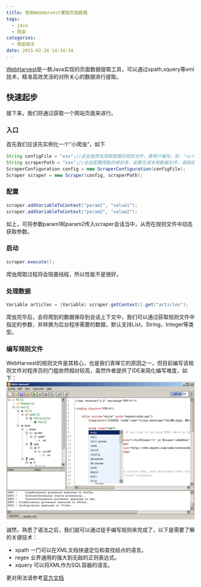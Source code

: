 ```yaml
---
title: 使用WebHarvest攫取页面数据
tags:
  - java
  - 爬虫
categories:
  - 爬虫相关
date: 2015-02-26 14:34:34
---
```


[WebHarvest](http://web-harvest.sourceforge.net/)是一款Java实现的页面数据提取工具，可以通过xpath,xquery等xml技术，精准高效灵活的对所关心的数据进行提取。
<!-- more -->

## 快速起步 ##
接下来，我们将通过获取一个网站页面来进行。
### 入口 ###
首先我们应该先实例化一个“小爬虫”，如下
``` java
String configFile = "xxx";//此处是爬虫爬取数据的规则文件，需用户编写。如："scraper-taobao.xml",可使用相对路径或绝对路径。
String scraperPath = "xxx";//此处配置爬取的根目录，如需生成本地数据文件，请指定系统绝对路径。如：D:/scraper,请注意路径分隔符。
ScraperConfiguration config = new ScraperConfiguration(configFile);
Scraper scraper = new Scraper(config, scraperPath);
```
### 配置 ###
``` java
scraper.addVariableToContext("param1", "value1");
scraper.addVariableToContext("param2", "value2");
```
如上，可将参数param1和param2传入scraper会话当中，从而在规则文件中动态获取参数。

### 启动 ###
``` java
scraper.execute();
```
爬虫爬取过程将会阻塞线程，所以性能不是很好。

### 处理数据 ###
``` java
Variable articles = (Variable) scraper.getContext().get("articles");
```
爬虫完毕后，会将爬到的数据保存到会话上下文中，我们可以通过获取规则文件中指定的参数，并转换为后台程序需要的数据，默认支持List，String，Integer等类型。

### 编写规则文件 ###
WebHarvest的规则文件是其核心，也是我们青睐它的原因之一，但目前编写该规则文件对程序员的门槛依然相对较高，虽然作者提供了IDE来简化编写难度，如下：
![WebHarvest IDE](../images/webharvest-ide.jpg)

诚然，熟悉了语法之后，我们就可以通过徒手编写规则来完成了，以下是需要了解的关键技术：

* xpath 一门可以在XML文档快速定位和查找结点的语言。
* regex 业界通用的强大到无敌的正则表达式。
* xquery 可以将XML作为SQL容器的语言。

更对用法请参考[官方文档](http://web-harvest.sourceforge.net/manual.php)